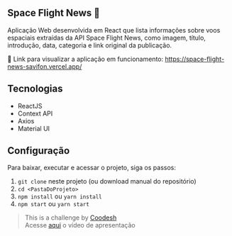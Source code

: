 ## Space Flight News 🚀

Aplicação Web desenvolvida em React que lista informações sobre voos espaciais extraídas da API Space Flight News, como imagem, título, introdução, data, categoria e link original da publicação.

🔗 Link para visualizar a aplicação em funcionamento: https://space-flight-news-savifon.vercel.app/

## Tecnologias

-   ReactJS
-   Context API
-   Axios
-   Material UI

## Configuração

Para baixar, executar e acessar o projeto, siga os passos:

1. `git clone` neste projeto (ou download manual do repositório)
2. `cd <PastaDoProjeto>`
3. `npm install` ou `yarn install`
5. `npm start` ou `yarn start`

> This is a challenge by [Coodesh](https://coodesh.com/) \
> Acesse [aqui](https://www.loom.com/embed/dd7e9f060cd84691807f107432eff3b4) o vídeo de apresentação
